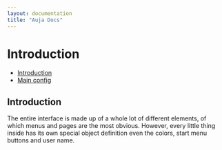 ```yaml
---
layout: documentation
title: "Auja Docs"
---
```


Introduction
=====

- [Introduction](#introduction)
- [Main config](#phylosophy)

Introduction
-----

The entire interface is made up of a whole lot of different elements, of which menus and pages are the most obvious. However, every little thing inside has its own special object definition even the colors, start menu buttons and user name.